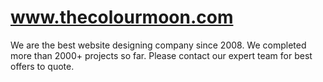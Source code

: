 # www.thecolourmoon.com
We are the best website designing company since 2008. We completed more than 2000+ projects so far. Please contact our expert team for best offers to quote.
